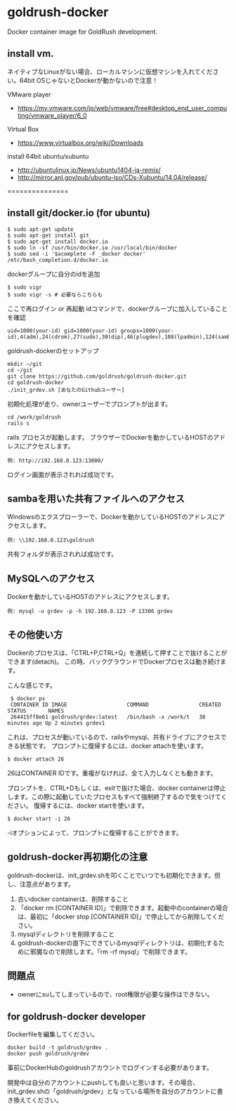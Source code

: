 goldrush-docker
===============

Docker container image for GoldRush development.

## install vm.

ネイティブなLinuxがない場合、ローカルマシンに仮想マシンを入れてください。64bit OSじゃないとDockerが動かないので注意！

VMware player
* https://my.vmware.com/jp/web/vmware/free#desktop_end_user_computing/vmware_player/6_0

Virtual Box
* https://www.virtualbox.org/wiki/Downloads

install 64bit ubuntu/xubuntu
* http://ubuntulinux.jp/News/ubuntu1404-ja-remix/
* http://mirror.anl.gov/pub/ubuntu-iso/CDs-Xubuntu/14.04/release/

===============

## install git/docker.io (for ubuntu)

    $ sudo apt-get update
    $ sudo apt-get install git
    $ sudo apt-get install docker.io
    $ sudo ln -sf /usr/bin/docker.io /usr/local/bin/docker
    $ sudo sed -i '$acomplete -F _docker docker' /etc/bash_completion.d/docker.io

dockerグループに自分のidを追加

    $ sudo vigr
    $ sudo vigr -s # 必要ならこちらも

ここで再ログイン or 再起動
idコマンドで、dockerグループに加入していることを確認

    uid=1000(your-id) gid=1000(your-id) groups=1000(your-id),4(adm),24(cdrom),27(sudo),30(dip),46(plugdev),108(lpadmin),124(sambashare),126(docker)

goldrush-dockerのセットアップ

    mkdir ~/git
    cd ~/git
    git clone https://github.com/goldrush/goldrush-docker.git
    cd goldrush-docker
    ./init_grdev.sh [あなたのGithubユーザー]

初期化処理が走り、ownerユーザーでプロンプトが出ます。

    cd /work/goldrush
    rails s

rails プロセスが起動します。
ブラウザーでDockerを動かしているHOSTのアドレスにアクセスします。

    例: http://192.168.0.123:13000/

ログイン画面が表示されれば成功です。

## sambaを用いた共有ファイルへのアクセス

Windowsのエクスプローラーで、Dockerを動かしているHOSTのアドレスにアクセスします。

    例: \\192.168.0.123\goldrush

共有フォルダが表示されれば成功です。

## MySQLへのアクセス

Dockerを動かしているHOSTのアドレスにアクセスします。

    例: mysql -u grdev -p -h 192.168.0.123 -P 13306 grdev

## その他使い方

Dockerのプロセスは、「CTRL+P,CTRL+Q」を連続して押すことで抜けることができます(detach)。
この時、バックグラウンドでDockerプロセスは動き続けます。

こんな感じです。

     $ docker ps
     CONTAINER ID IMAGE                   COMMAND                CREATED        STATUS       NAMES
     264415ff8e61 goldrush/grdev:latest   /bin/bash -x /work/t   38 minutes ago Up 2 minutes grdev1

これは、プロセスが動いているので、railsやmysql、共有ドライブにアクセスできる状態です。
プロンプトに復帰するには、docker attachを使います。

    $ docker attach 26

26はCONTAINER IDです。重複がなければ、全て入力しなくとも動きます。

プロンプトを、CTRL+Dもしくは、exitで抜けた場合、docker containerは停止します。この際に起動していたプロセスもすべて強制終了するので気をつけてください。
復帰するには、docker startを使います。

    $ docker start -i 26

-iオプションによって、プロンプトに復帰することができます。

## goldrush-docker再初期化の注意

goldrush-dockerは、init_grdev.shを叩くことでいつでも初期化できます。但し、注意点があります。

1. 古いdocker containerは、削除すること
  1. 「docker rm [CONTAINER ID]」で削除できます。起動中のcontainerの場合は、最初に「docker stop [CONTAINER ID]」で停止してから削除してください。
1. mysqlディレクトリを削除すること
  1. goldrush-dockerの直下にできているmysqlディレクトリは、初期化するために邪魔なので削除します。「rm -rf mysql」で削除できます。


## 問題点

* ownerにsuしてしまっているので、root権限が必要な操作はできない。

## for goldrush-docker developer

Dockerfileを編集してください。

    docker build -t goldrush/grdev .
    docker push goldrush/grdev

事前にDockerHubのgoldrushアカウントでログインする必要があります。

開発中は自分のアカウントにpushしても良いと思います。その場合、init_grdev.shの「goldrush/grdev」となっている場所を自分のアカウントに書き換えてください。




